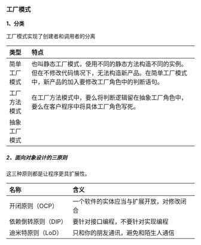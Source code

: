 ### 工厂模式

**1、分类**

工厂模式实现了创建者和调用者的分离

| 类型 | 特点 |
| :--- | :--- |
| 简单工厂模式 | 也叫静态工厂模式，使用不同的静态方法构造不同的实例。但在不修改代码情况下，无法构造新产品。在简单工厂模式中，新产品的加入要修改工厂角色中的判断语句。 |
| 工厂方法模式 | 在工厂方法模式中，要么将判断逻辑留在抽象工厂角色中，要么在客户程序中将具体工厂角色写死。 |
| 抽象工厂模式 |  |

##### 2、面向对象设计的三原则

这三种原则都是让程序更具扩展性。

| 名称 | 含义 |
| :--- | :--- |
| 开闭原则（OCP） | 一个软件的实体应当与扩展开放，对修改闭合 |
| 依赖倒转原则（DIP） | 要针对接口编程，不要针对实现编程 |
| 迪米特原则（LoD） | 只和你的朋友通讯，避免和陌生人通信 |

##### 



